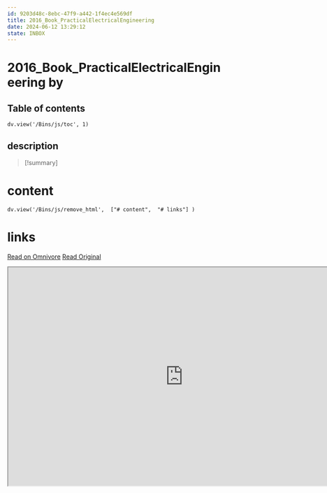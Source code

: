```yaml
---
id: 9203d48c-8ebc-47f9-a442-1f4ec4e569df
title: 2016_Book_PracticalElectricalEngineering
date: 2024-06-12 13:29:12
state: INBOX
---
```


# 2016_Book_PracticalElectricalEngineering by 
## Table of contents
```dataviewjs 
dv.view('/Bins/js/toc', 1) 
```


## description
>[!summary] 
> 


# content
```dataviewjs 
dv.view('/Bins/js/remove_html',  ["# content",  "# links"] ) 
```




# links
[Read on Omnivore](https://omnivore.app/me/u-e-167-ec-8-e-5-e-03-4-dee-9143-950-ef-2-c-03-b-12-2016-book-pr-1900bfe97b9)
[Read Original](https://omnivore.app/attachments/u/e167ec8e-5e03-4dee-9143-950ef2c03b12/2016_Book_PracticalElectricalEngineering.pdf)

<iframe src="https://omnivore.app/attachments/u/e167ec8e-5e03-4dee-9143-950ef2c03b12/2016_Book_PracticalElectricalEngineering.pdf"  width="800" height="500"></iframe>

